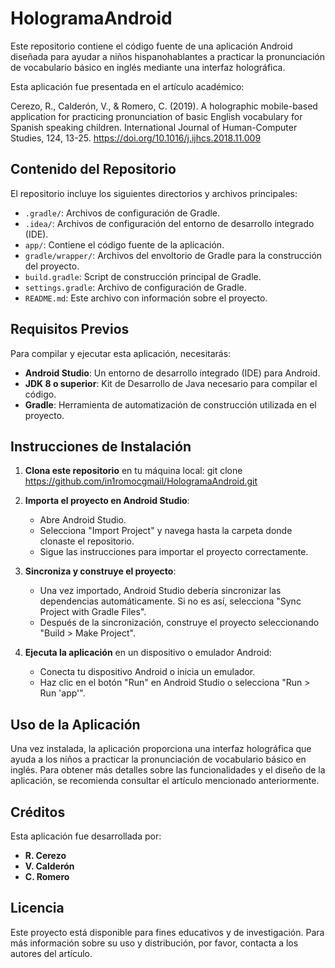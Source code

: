 
# HologramaAndroid

Este repositorio contiene el código fuente de una aplicación Android diseñada para ayudar a niños hispanohablantes a practicar la pronunciación de vocabulario básico en inglés mediante una interfaz holográfica.

Esta aplicación fue presentada en el artículo académico:

Cerezo, R., Calderón, V., & Romero, C. (2019). A holographic mobile-based application for practicing pronunciation of basic English vocabulary for Spanish speaking children. International Journal of Human-Computer Studies, 124, 13-25. https://doi.org/10.1016/j.ijhcs.2018.11.009

## Contenido del Repositorio

El repositorio incluye los siguientes directorios y archivos principales:

- `.gradle/`: Archivos de configuración de Gradle.
- `.idea/`: Archivos de configuración del entorno de desarrollo integrado (IDE).
- `app/`: Contiene el código fuente de la aplicación.
- `gradle/wrapper/`: Archivos del envoltorio de Gradle para la construcción del proyecto.
- `build.gradle`: Script de construcción principal de Gradle.
- `settings.gradle`: Archivo de configuración de Gradle.
- `README.md`: Este archivo con información sobre el proyecto.

## Requisitos Previos

Para compilar y ejecutar esta aplicación, necesitarás:

- **Android Studio**: Un entorno de desarrollo integrado (IDE) para Android.
- **JDK 8 o superior**: Kit de Desarrollo de Java necesario para compilar el código.
- **Gradle**: Herramienta de automatización de construcción utilizada en el proyecto.

## Instrucciones de Instalación

1. **Clona este repositorio** en tu máquina local:
   git clone https://github.com/in1romocgmail/HologramaAndroid.git


2. **Importa el proyecto en Android Studio**:
   - Abre Android Studio.
   - Selecciona "Import Project" y navega hasta la carpeta donde clonaste el repositorio.
   - Sigue las instrucciones para importar el proyecto correctamente.

3. **Sincroniza y construye el proyecto**:
   - Una vez importado, Android Studio debería sincronizar las dependencias automáticamente. Si no es así, selecciona "Sync Project with Gradle Files".
   - Después de la sincronización, construye el proyecto seleccionando "Build > Make Project".

4. **Ejecuta la aplicación** en un dispositivo o emulador Android:
   - Conecta tu dispositivo Android o inicia un emulador.
   - Haz clic en el botón "Run" en Android Studio o selecciona "Run > Run 'app'".

## Uso de la Aplicación

Una vez instalada, la aplicación proporciona una interfaz holográfica que ayuda a los niños a practicar la pronunciación de vocabulario básico en inglés. Para obtener más detalles sobre las funcionalidades y el diseño de la aplicación, se recomienda consultar el artículo mencionado anteriormente.

## Créditos

Esta aplicación fue desarrollada por:

- **R. Cerezo**
- **V. Calderón**
- **C. Romero**


## Licencia

Este proyecto está disponible para fines educativos y de investigación. Para más información sobre su uso y distribución, por favor, contacta a los autores del artículo.
